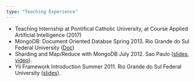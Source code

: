 ```yaml
---
type: "Teaching Experience"
---
```


* Teaching Internship at Pontifical Catholic University, at Course Applied Artificial Intelligence (2017)
* MongoDB: Document Oriented Databse Spring 2013. Rio Grande do Sul Federal University (<a href="goo.gl/cBCMNn">Doc</a>)
* Sharding and Map/Reduce with MongoDB July 2012. Sao Paulo (<a href="goo.gl/5tGtLL">slides</a>, <a href="http://www.youtube.com/watch?v=nAA8VTlFtUE">video</a>).
* Yii Framework Introduction Summer 2011. Rio Grande do Sul Federal University (<a href="http://goo.gl/CV54r">slides</a>).
